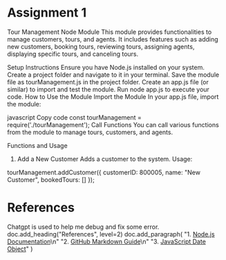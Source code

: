 # Assignment 1

Tour Management Node Module
This module provides functionalities to manage customers, tours, and agents. It includes features such as adding new customers, booking tours, reviewing tours, assigning agents, displaying specific tours, and canceling tours.

Setup Instructions
Ensure you have Node.js installed on your system.
Create a project folder and navigate to it in your terminal.
Save the module file as tourManagement.js in the project folder.
Create an app.js file (or similar) to import and test the module.
Run node app.js to execute your code.
How to Use the Module
Import the Module
In your app.js file, import the module:

javascript
Copy code
const tourManagement = require('./tourManagement');
Call Functions
You can call various functions from the module to manage tours, customers, and agents.

Functions and Usage
1. Add a New Customer
Adds a customer to the system.
Usage:

tourManagement.addCustomer({
    customerID: 800005,
    name: "New Customer",
    bookedTours: []
});


# References
Chatgpt is used to help me debug and fix some error. 
doc.add_heading("References", level=2)
doc.add_paragraph(
    "1. [Node.js Documentation](https://nodejs.org/en/docs)\n"
    "2. [GitHub Markdown Guide](https://docs.github.com/en/get-started/writing-on-github/getting-started-with-writing-and-formatting-on-github/basic-writing-and-formatting-syntax)\n"
    "3. [JavaScript Date Object](https://developer.mozilla.org/en-US/docs/Web/JavaScript/Reference/Global_Objects/Date)"
)
